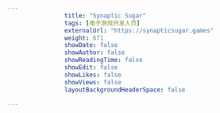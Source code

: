 ---
                title: "Synaptic Sugar"
                tags: [电子游戏开发人员]
                externalUrl: "https://synapticsugar.games"
                weight: 671
                showDate: false
                showAuthor: false
                showReadingTime: false
                showEdit: false
                showLikes: false
                showViews: false
                layoutBackgroundHeaderSpace: false
                ---

